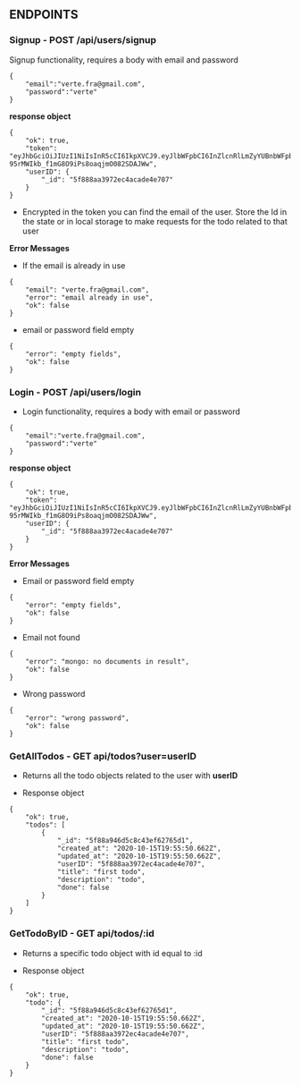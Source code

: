 ## ENDPOINTS

### Signup - POST /api/users/signup

Signup functionality, requires a body with email and password

```
{
	"email":"verte.fra@gmail.com",
	"password":"verte"
}
```

**response object**

```
{
    "ok": true,
    "token": "eyJhbGciOiJIUzI1NiIsInR5cCI6IkpXVCJ9.eyJlbWFpbCI6InZlcnRlLmZyYUBnbWFpbC5jb20iLCJleHAiOjE2MDI3OTUwNDh9.yyKhnuI-95rMWIkb_f1mG8O9iPs8oaqjmO082SDAJWw",
    "userID": {
        "_id": "5f888aa3972ec4acade4e707"
    }
}
```

- Encrypted in the token you can find the email of the user. Store the Id in the state or in local storage to make requests for the todo related to that user

**Error Messages**

- If the email is already in use

```
{
    "email": "verte.fra@gmail.com",
    "error": "email already in use",
    "ok": false
}
```

- email or password field empty

```
{
    "error": "empty fields",
    "ok": false
}
```

### Login - POST /api/users/login

- Login functionality, requires a body with email or password

```
{
	"email":"verte.fra@gmail.com",
	"password":"verte"
}
```

**response object**

```
{
    "ok": true,
    "token": "eyJhbGciOiJIUzI1NiIsInR5cCI6IkpXVCJ9.eyJlbWFpbCI6InZlcnRlLmZyYUBnbWFpbC5jb20iLCJleHAiOjE2MDI3OTUwNDh9.yyKhnuI-95rMWIkb_f1mG8O9iPs8oaqjmO082SDAJWw",
    "userID": {
        "_id": "5f888aa3972ec4acade4e707"
    }
}
```

**Error Messages**

- Email or password field empty

```
{
    "error": "empty fields",
    "ok": false
}
```

- Email not found

```
{
    "error": "mongo: no documents in result",
    "ok": false
}
```

- Wrong password

```
{
    "error": "wrong password",
    "ok": false
}

```

### GetAllTodos - GET api/todos?user=userID

- Returns all the todo objects related to the user with **userID**

- Response object

```
{
    "ok": true,
    "todos": [
        {
            "_id": "5f88a946d5c8c43ef62765d1",
            "created_at": "2020-10-15T19:55:50.662Z",
            "updated_at": "2020-10-15T19:55:50.662Z",
            "userID": "5f888aa3972ec4acade4e707",
            "title": "first todo",
            "description": "todo",
            "done": false
        }
    ]
}
```

### GetTodoByID - GET api/todos/:id

- Returns a specific todo object with id equal to :id

- Response object

```
{
    "ok": true,
    "todo": {
        "_id": "5f88a946d5c8c43ef62765d1",
        "created_at": "2020-10-15T19:55:50.662Z",
        "updated_at": "2020-10-15T19:55:50.662Z",
        "userID": "5f888aa3972ec4acade4e707",
        "title": "first todo",
        "description": "todo",
        "done": false
    }
}
```

